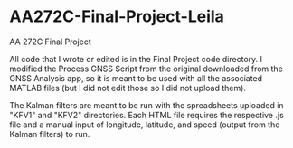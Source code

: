 # AA272C-Final-Project-Leila
AA 272C Final Project

All code that I wrote or edited is in the Final Project code directory. I modified the Process GNSS Script from the original downloaded from the GNSS Analysis app, so it is meant to be used with all the associated MATLAB files (but I did not edit those so I did not upload them). 

The Kalman filters are meant to be run with the spreadsheets uploaded in "KFV1" and "KFV2" directories. Each HTML file requires the respective .js file and a manual input of longitude, latitude, and speed (output from the Kalman filters) to run.
